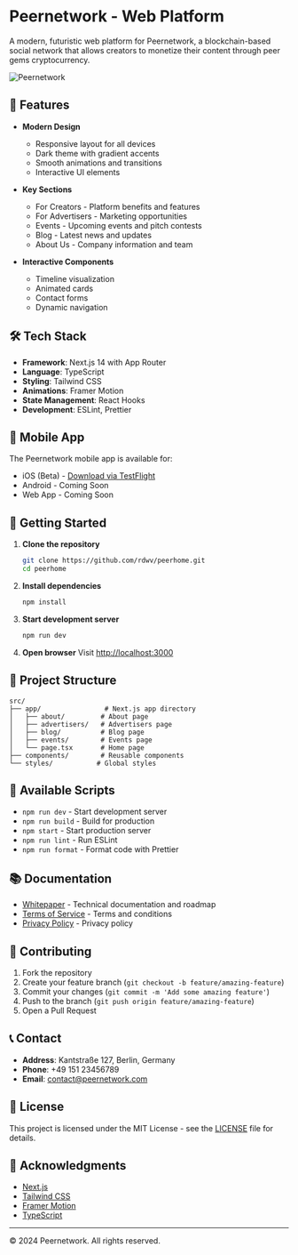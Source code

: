 # Peernetwork - Web Platform

A modern, futuristic web platform for Peernetwork, a blockchain-based social network that allows creators to monetize their content through peer gems cryptocurrency.

![Peernetwork](public/preview.png)

## 🚀 Features

- **Modern Design**
  - Responsive layout for all devices
  - Dark theme with gradient accents
  - Smooth animations and transitions
  - Interactive UI elements

- **Key Sections**
  - For Creators - Platform benefits and features
  - For Advertisers - Marketing opportunities
  - Events - Upcoming events and pitch contests
  - Blog - Latest news and updates
  - About Us - Company information and team

- **Interactive Components**
  - Timeline visualization
  - Animated cards
  - Contact forms
  - Dynamic navigation

## 🛠 Tech Stack

- **Framework**: Next.js 14 with App Router
- **Language**: TypeScript
- **Styling**: Tailwind CSS
- **Animations**: Framer Motion
- **State Management**: React Hooks
- **Development**: ESLint, Prettier

## 📱 Mobile App

The Peernetwork mobile app is available for:
- iOS (Beta) - [Download via TestFlight](https://testflight.apple.com/join/xcCR5A67)
- Android - Coming Soon
- Web App - Coming Soon

## 🚦 Getting Started

1. **Clone the repository**
   ```bash
   git clone https://github.com/rdwv/peerhome.git
   cd peerhome
   ```

2. **Install dependencies**
   ```bash
   npm install
   ```

3. **Start development server**
   ```bash
   npm run dev
   ```

4. **Open browser**
   Visit [http://localhost:3000](http://localhost:3000)

## 📁 Project Structure

```
src/
├── app/                # Next.js app directory
│   ├── about/         # About page
│   ├── advertisers/   # Advertisers page
│   ├── blog/          # Blog page
│   ├── events/        # Events page
│   └── page.tsx       # Home page
├── components/        # Reusable components
└── styles/           # Global styles
```

## 🔧 Available Scripts

- `npm run dev` - Start development server
- `npm run build` - Build for production
- `npm start` - Start production server
- `npm run lint` - Run ESLint
- `npm run format` - Format code with Prettier

## 📚 Documentation

- [Whitepaper](/public/whitepaper.pdf) - Technical documentation and roadmap
- [Terms of Service](/terms) - Terms and conditions
- [Privacy Policy](/privacy) - Privacy policy

## 🤝 Contributing

1. Fork the repository
2. Create your feature branch (`git checkout -b feature/amazing-feature`)
3. Commit your changes (`git commit -m 'Add some amazing feature'`)
4. Push to the branch (`git push origin feature/amazing-feature`)
5. Open a Pull Request

## 📞 Contact

- **Address**: Kantstraße 127, Berlin, Germany
- **Phone**: +49 151 23456789
- **Email**: [contact@peernetwork.com](mailto:contact@peernetwork.com)

## 📄 License

This project is licensed under the MIT License - see the [LICENSE](LICENSE) file for details.

## 🙏 Acknowledgments

- [Next.js](https://nextjs.org/)
- [Tailwind CSS](https://tailwindcss.com/)
- [Framer Motion](https://www.framer.com/motion/)
- [TypeScript](https://www.typescriptlang.org/)

---

© 2024 Peernetwork. All rights reserved.
